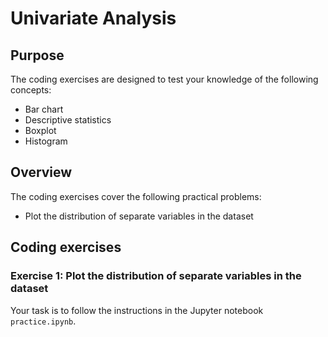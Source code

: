 # Univariate Analysis

## Purpose

The coding exercises are designed to test your knowledge of the following concepts:

* Bar chart
* Descriptive statistics
* Boxplot
* Histogram

## Overview

The coding exercises cover the following practical problems:
* Plot the distribution of separate variables in the dataset

## Coding exercises

### Exercise 1: Plot the distribution of separate variables in the dataset

Your task is to follow the instructions in the Jupyter notebook `practice.ipynb`.